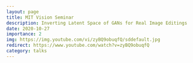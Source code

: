 ```yaml
---
layout: page
title: MIT Vision Seminar
description: Inverting Latent Space of GANs for Real Image Editings
date: 2020-10-27
importance: 2
img: https://img.youtube.com/vi/zyBQ9obuqfQ/sddefault.jpg
redirect: https://www.youtube.com/watch?v=zyBQ9obuqfQ
category: talks
---
```


